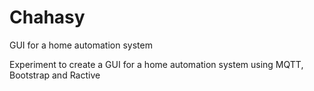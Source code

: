 # Chahasy
GUI for a home automation system

Experiment to create a GUI for a home automation system using MQTT, Bootstrap and Ractive
